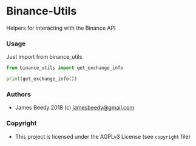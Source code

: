 # Binance-Utils

Helpers for interacting with the Binance API

### Usage

Just import from binance_utils
```python
from binance_utils import get_exchange_info

print(get_exchange_info())
```

### Authors
* James Beedy 2018 (c) <jamesbeedy@gmail.com>

### Copyright
* This project is licensed under the AGPLv3 License (see `copyright` file)
